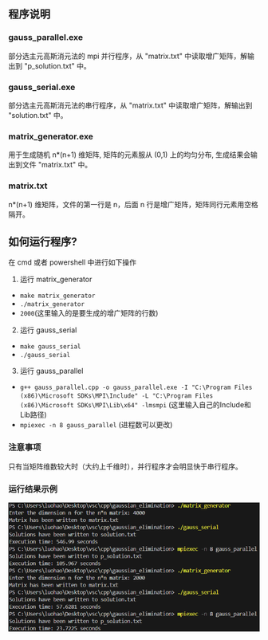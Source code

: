 ## 程序说明

### gauss_parallel.exe

部分选主元高斯消元法的 mpi 并行程序，从 "matrix.txt" 中读取增广矩阵，解输出到 "p_solution.txt" 中。

### gauss_serial.exe

部分选主元高斯消元法的串行程序，从 "matrix.txt" 中读取增广矩阵，解输出到 "solution.txt" 中。

### matrix_generator.exe

用于生成随机 n*(n+1) 维矩阵, 矩阵的元素服从 (0,1) 上的均匀分布, 生成结果会输出到文件 "matrix.txt" 中。

### matrix.txt

n*(n+1) 维矩阵，文件的第一行是 n，后面 n 行是增广矩阵，矩阵同行元素用空格隔开。

## 如何运行程序?

在 cmd 或者 powershell 中进行如下操作

1. 运行 matrix_generator
  - `make matrix_generator`
  - `./matrix_generator`
  - `2000`(这里输入的是要生成的增广矩阵的行数)
2. 运行 gauss_serial
  - `make gauss_serial`
  - `./gauss_serial`
3. 运行 gauss_parallel
  - `g++ gauss_parallel.cpp -o gauss_parallel.exe -I "C:\Program Files (x86)\Microsoft SDKs\MPI\Include" -L "C:\Program Files (x86)\Microsoft SDKs\MPI\Lib\x64" -lmsmpi` (这里输入自己的Include和Lib路径)
  - `mpiexec -n 8 gauss_parallel` (进程数可以更改)

### 注意事项

只有当矩阵维数较大时（大约上千维时），并行程序才会明显快于串行程序。

### 运行结果示例

![运行结果](./running_result.png)
